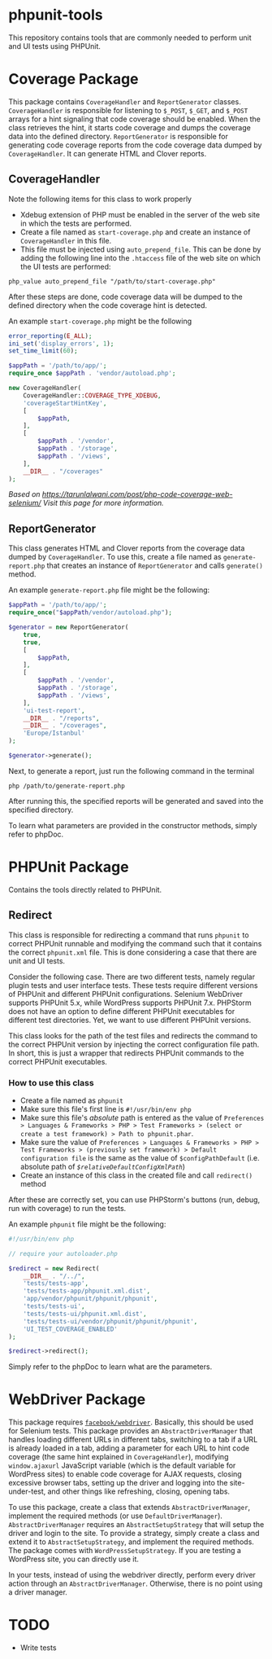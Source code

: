 # phpunit-tools
This repository contains tools that are commonly needed to perform unit and UI tests using PHPUnit.

# Coverage Package
This package contains `CoverageHandler` and `ReportGenerator` classes. `CoverageHandler` is responsible for listening to `$_POST`, `$_GET`, and `$_POST` arrays for a hint signaling that code coverage should be enabled. When the class retrieves the hint, it starts code coverage and dumps the coverage data into the defined directory. `ReportGenerator` is responsible for generating code coverage reports from the code coverage data dumped by `CoverageHandler`. It can generate HTML and Clover reports.

## CoverageHandler
Note the following items for this class to work properly

- Xdebug extension of PHP must be enabled in the server of the web site in which the tests are performed.
- Create a file named as `start-coverage.php` and create an instance of `CoverageHandler` in this file.
- This file must be injected using `auto_prepend_file`. This can be done by adding the following line into the `.htaccess` file of the web site on which the UI tests are performed:

```
php_value auto_prepend_file "/path/to/start-coverage.php"
```

After these steps are done, code coverage data will be dumped to the defined directory when the code coverage hint is detected.

An example `start-coverage.php` might be the following
```php
error_reporting(E_ALL);
ini_set('display_errors', 1);
set_time_limit(60);

$appPath = '/path/to/app/';
require_once $appPath . 'vendor/autoload.php';

new CoverageHandler(
    CoverageHandler::COVERAGE_TYPE_XDEBUG,
    'coverageStartHintKey',
    [
        $appPath,
    ],
    [
        $appPath . '/vendor',
        $appPath . '/storage',
        $appPath . '/views',
    ],
    __DIR__ . "/coverages"
);
```

_Based on <https://tarunlalwani.com/post/php-code-coverage-web-selenium/> Visit this page for more information._

## ReportGenerator
This class generates HTML and Clover reports from the coverage data dumped by `CoverageHandler`. To use this, create a file named as `generate-report.php` that creates an instance of `ReportGenerator` and calls `generate()` method.

An example `generate-report.php` file might be the following:
```php
$appPath = '/path/to/app/';
require_once("$appPath/vendor/autoload.php");

$generator = new ReportGenerator(
    true,
    true,
    [
        $appPath,
    ],
    [
        $appPath . '/vendor',
        $appPath . '/storage',
        $appPath . '/views',
    ],
    'ui-test-report',
    __DIR__ . "/reports",
    __DIR__ . "/coverages",
    'Europe/Istanbul'
);

$generator->generate();
```

Next, to generate a report, just run the following command in the terminal
    
    php /path/to/generate-report.php
    
After running this, the specified reports will be generated and saved into the specified directory.

To learn what parameters are provided in the constructor methods, simply refer to phpDoc.

# PHPUnit Package
Contains the tools directly related to PHPUnit.

## Redirect
This class is responsible for redirecting a command that runs `phpunit` to correct PHPUnit runnable and modifying the command such that it contains the correct `phpunit.xml` file. This is done considering a case that there are unit and UI tests.

Consider the following case. There are two different tests, namely regular plugin tests and user interface tests. These tests require different versions of PHPUnit and different PHPUnit configurations. Selenium WebDriver supports PHPUnit 5.x, while WordPress supports PHPUnit 7.x. PHPStorm does not have an option to define different PHPUnit executables for different test directories. Yet, we want to use different PHPUnit versions.

This class looks for the path of the test files and redirects the command to the correct PHPUnit version by injecting the correct configuration file path. In short, this is just a wrapper that redirects PHPUnit commands to the correct PHPUnit executables.

### How to use this class

- Create a file named as `phpunit`
- Make sure this file's first line is `#!/usr/bin/env php`
- Make sure this file's *absolute* path is entered as the value of `Preferences > Languages & Frameworks > PHP > Test Frameworks > (select or create a test framework) > Path to phpunit.phar`.
- Make sure the value of `Preferences > Languages & Frameworks > PHP > Test Frameworks > (previously set framework) >
  Default configuration file` is the same as the value of `$configPathDefault` (i.e. absolute path of
  *`$relativeDefaultConfigXmlPath`*)
- Create an instance of this class in the created file and call `redirect()` method

After these are correctly set, you can use PHPStorm's buttons (run, debug, run with coverage) to run the tests.

An example `phpunit` file might be the following:
```php
#!/usr/bin/env php

// require your autoloader.php

$redirect = new Redirect(
    __DIR__ . "/../",
    'tests/tests-app',
    'tests/tests-app/phpunit.xml.dist',
    'app/vendor/phpunit/phpunit/phpunit',
    'tests/tests-ui',
    'tests/tests-ui/phpunit.xml.dist',
    'tests/tests-ui/vendor/phpunit/phpunit/phpunit',
    'UI_TEST_COVERAGE_ENABLED'
);

$redirect->redirect();
```

Simply refer to the phpDoc to learn what are the parameters.

# WebDriver Package
This package requires [`facebook/webdriver`](https://github.com/facebook/php-webdriver). Basically, this should be used for Selenium tests. This package provides an `AbstractDriverManager` that handles loading different URLs in different tabs, switching to a tab if a URL is already loaded in a tab, adding a parameter for each URL to hint code coverage (the same hint explained in `CoverageHandler`), modifying `window.ajaxurl` JavaScript variable (which is the default variable for WordPress sites) to enable code coverage for AJAX requests, closing excessive browser tabs, setting up the driver and logging into the site-under-test, and other things like refreshing, closing, opening tabs.

To use this package, create a class that extends `AbstractDriverManager`, implement the required methods (or use `DefaultDriverManager`). `AbstractDriverManager` requires an `AbstractSetupStrategy` that will setup the driver and login to the site. To provide a strategy, simply create a class and extend it to `AbstractSetupStrategy`, and implement the required methods. The package comes with `WordPressSetupStrategy`. If you are testing a WordPress site, you can directly use it.

In your tests, instead of using the webdriver directly, perform every driver action through an `AbstractDriverManager`. Otherwise, there is no point using a driver manager.

# TODO
- Write tests
